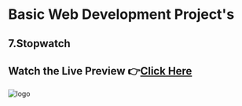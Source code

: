 # Basic Web Development Project's

## 7.Stopwatch

## Watch the Live Preview 👉[Click Here]()
![logo]()
